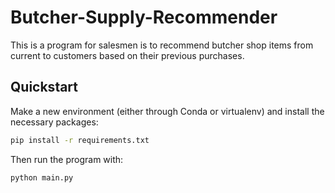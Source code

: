 # Butcher-Supply-Recommender

This is a program for salesmen is to recommend butcher shop items from current to customers based on their previous purchases.

## Quickstart

Make a new environment (either through Conda or virtualenv) and install the necessary packages:

```bash
pip install -r requirements.txt
```

Then run the program with:

```bash
python main.py
```
